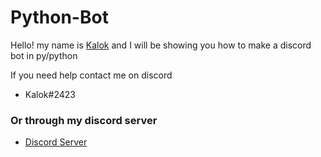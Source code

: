 # Python-Bot
Hello! my name is [Kalok](https://www.youtube.com/channel/UC4KpWPbDKzDWOPQfz4TDP7w) and I will be showing you how to make a discord bot in py/python

If you need help contact me on discord
* Kalok#2423
### Or through my discord server
* [Discord Server](https://discord.gg/rfDwRUMzKY)

